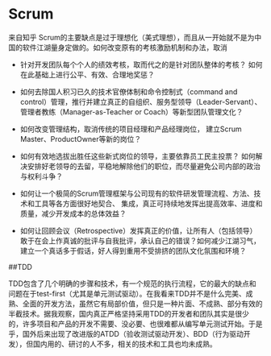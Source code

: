 # Scrum

来自知乎
Scrum的主要缺点是过于理想化（美式理想），而且从一开始就不是为中国的软件江湖量身定做的。如何改变原有的考核激励机制和办法，取消

- 针对开发团队每个个人的绩效考核，取而代之的是针对团队整体的考核？
  如何在此基础上进行公平、有效、合理地奖惩？
- 如何去除国人积习已久的技术官僚体制和命令控制式（command and control）管理，推行并建立真正的自组织、服务型领导（Leader-Servant）、
管理者教练（Manager-as-Teacher or Coach）等新型团队管理文化？

- 如何改变管理结构，取消传统的项目经理和产品经理岗位，
  建立Scrum Master、ProductOwner等新的岗位？
- 如何有效地选拔出胜任这些新式岗位的领导，主要依靠员工民主投票？
如何解决安排好老领导的去留，平稳地解除他们的职位，而尽量避免公司内部的政治与权利斗争？
- 如何让一个极简的Scrum管理框架与公司现有的软件研发管理流程、方法、技术和工具等各方面很好地契合、
集成，真正可持续地发挥出提高效率、进度和质量，减少开发成本的总体效益？
- 如何让回顾会议（Retrospective）发挥真正的价值，让所有人（包括领导）
敢于在会上作真诚的批评与自我批评，承认自己的错误？如何减少江湖习气，
建立一个真话多于假话，好人得到重用不受排挤的团队文化氛围和环境？

##TDD

TDD包含了几个明确的步骤和技术，有一个规范的执行流程，它的最大的缺点和问题在于test-first（尤其是单元测试驱动）。在我看来TDD并不是什么完美、成熟、全面的开发方法，虽然它有局部价值，但只是一种片面、不成熟、部分有效的半截技术。据我观察，国内真正严格坚持采用TDD的开发者和团队其实是很少的，许多项目和产品的开发不需要、没必要、也很难都从编写单元测试开始。于是乎，国外后来出现了改进版的ATDD（验收测试驱动开发）、BDD（行为驱动开发），但国内用的、研讨的人不多，相关的技术和工具也均未成熟。
